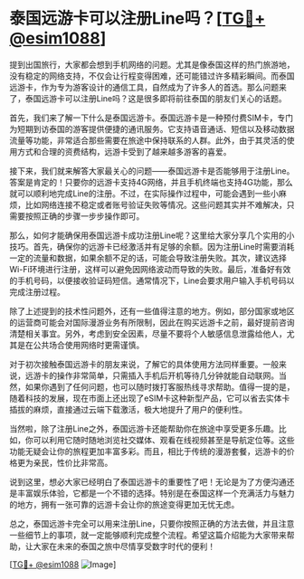 # 泰国远游卡可以注册Line吗？[[TG💪+ @esim1088](https://t.me/s/esim1088)]

提到出国旅行，大家都会想到手机网络的问题。尤其是像泰国这样的热门旅游地，没有稳定的网络支持，不仅会让行程变得困难，还可能错过许多精彩瞬间。而泰国远游卡，作为专为游客设计的通信工具，自然成为了许多人的首选。那么问题来了，泰国远游卡可以注册Line吗？这是很多即将前往泰国的朋友们关心的话题。

首先，我们来了解一下什么是泰国远游卡。泰国远游卡是一种预付费SIM卡，专门为短期到访泰国的游客提供便捷的通讯服务。它支持语音通话、短信以及移动数据流量等功能，非常适合那些需要在旅途中保持联系的人群。此外，由于其灵活的使用方式和合理的资费结构，远游卡受到了越来越多游客的喜爱。

接下来，我们就来解答大家最关心的问题——泰国远游卡是否能够用于注册Line。答案是肯定的！只要你的远游卡支持4G网络，并且手机终端也支持4G功能，那么就可以顺利地完成Line的注册。不过，在实际操作过程中，可能会遇到一些小麻烦，比如网络连接不稳定或者账号验证失败等情况。这些问题其实并不难解决，只需要按照正确的步骤一步步操作即可。

那么，如何才能确保用泰国远游卡成功注册Line呢？这里给大家分享几个实用的小技巧。首先，确保你的远游卡已经激活并有足够的余额。因为注册Line时需要消耗一定的流量和数据，如果余额不足的话，可能会导致注册失败。其次，建议选择Wi-Fi环境进行注册，这样可以避免因网络波动而导致的失败。最后，准备好有效的手机号码，以便接收验证码短信。通常情况下，Line会要求用户输入手机号码以完成注册过程。

除了上述提到的技术性问题外，还有一些值得注意的地方。例如，部分国家或地区的运营商可能会对国际漫游业务有所限制，因此在购买远游卡之前，最好提前咨询清楚相关事宜。另外，考虑到安全因素，尽量不要将个人敏感信息泄露给他人，尤其是在公共场合使用网络时更需谨慎。

对于初次接触泰国远游卡的朋友来说，了解它的具体使用方法同样重要。一般来说，远游卡的操作非常简单，只需插入手机后开机等待几分钟就能自动联网。当然，如果你遇到了任何问题，也可以随时拨打客服热线寻求帮助。值得一提的是，随着科技的发展，现在市面上还出现了eSIM卡这种新型产品，它可以省去实体卡插拔的麻烦，直接通过云端下载激活，极大地提升了用户的便利性。

当然啦，除了注册Line之外，泰国远游卡还能帮助你在旅途中享受更多乐趣。比如，你可以利用它随时随地浏览社交媒体、观看在线视频甚至是导航定位等。这些功能无疑会让你的旅程更加丰富多彩。而且，相比于传统的漫游套餐，远游卡的价格更为亲民，性价比非常高。

说到这里，想必大家已经明白了泰国远游卡的重要性了吧！无论是为了方便沟通还是丰富娱乐体验，它都是一个不错的选择。特别是在泰国这样一个充满活力与魅力的地方，拥有一张可靠的远游卡会让你的旅途变得更加无忧无虑。

总之，泰国远游卡完全可以用来注册Line，只要你按照正确的方法去做，并且注意一些细节上的事项，就一定能够顺利完成整个流程。希望这篇介绍能为大家带来帮助，让大家在未来的泰国之旅中尽情享受数字时代的便利！

[[TG💪+ @esim1088](https://t.me/s/esim1088) ![Image](https://i.postimg.cc/4NQfJmqS/Snipaste-2025-05-13-00-14-12.png)]